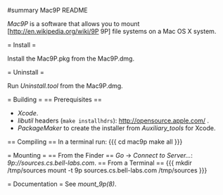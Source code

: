 #summary Mac9P README

*Mac9P* is a software that allows you to mount  [http://en.wikipedia.org/wiki/9P 9P] file systems on a Mac OS X system.

= Install =

Install the Mac9P.pkg from the Mac9P.dmg.
 
= Uninstall =

Run *Uninstall.tool* from the Mac9P.dmg.

= Building =
== Prerequisites ==
  * *Xcode*.
  * *libutil* headers  (`make installhdrs`): http://opensource.apple.com/ .
  * *PackageMaker*  to create the installer from _Auxiliary_tools_ for Xcode.

==  Compiling ==
In a terminal run:
{{{
cd mac9p
make all
}}}

= Mounting =
== From the Finder ==
*Go* -> *Connect to Server...*: _9p://sources.cs.bell-labs.com_.
== From a Terminal ==
{{{
mkdir /tmp/sources
mount -t 9p sources.cs.bell-labs.com /tmp/sources
}}}

= Documentation =
See *mount_9p(8)*.